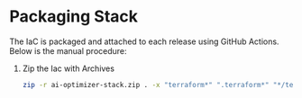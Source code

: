 # Packaging Stack

The IaC is packaged and attached to each release using GitHub Actions.  Below is the manual procedure:

1. Zip the Iac with Archives
    ```bash
    zip -r ai-optimizer-stack.zip . -x "terraform*" ".terraform*" "*/terraform*" "*/.terraform*" "generated/*.*"
    ```